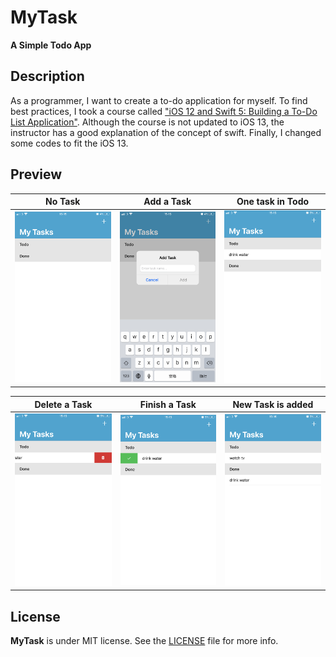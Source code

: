# MyTask
**A Simple Todo App**

## Description
As a programmer, I want to create a to-do application for myself. To find best practices, I took a course called ["iOS 12 and Swift 5: Building a To-Do List Application"](https://www.udemy.com/share/101CqCB0oYeVhWQ3w=/). Although the course is not updated to iOS 13, the instructor has a good explanation of the concept of swift. Finally, I changed some codes to fit the iOS 13.

## Preview
| No Task                        		    | Add a Task                 		       	| One task in Todo	         			      | 
| ------------------------------------- | ------------------------------------- | ------------------------------------- |
| ![](Documentation/Images/image1.PNG)  | ![](Documentation/Images/image2.PNG)  | ![](Documentation/Images/image3.PNG)  |

| Delete a Task				  	            	| Finish a Task				          		    | New Task is added                     |
| ------------------------------------- | ------------------------------------- | ------------------------------------- |
| ![](Documentation/Images/image4.PNG)  | ![](Documentation/Images/image5.PNG)  | ![](Documentation/Images/image6.PNG)  |

## License
**MyTask** is under MIT license. See the [LICENSE](LICENSE) file for more info.

